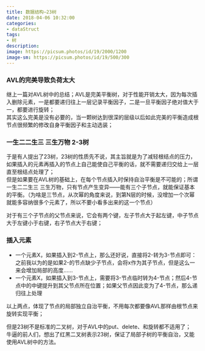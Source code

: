 ```yaml
---
title: 数据结构—23树
date: 2018-04-06 10:32:00
categories:
- dataStruct
tags:
- 树
description:
image: https://picsum.photos/id/19/2000/1200
image-sm: https://picsum.photos/id/19/500/300
---  
```


### AVL的完美导致负荷太大
继上一篇对AVL树中的总结；AVL是完美平衡树，对于性能开销太大，因为每次插入删除元素，一是都要递归往上一层记录平衡因子，二是一旦平衡因子绝对值大于一，都要进行旋转；  
其实这么完美是没有必要的，当一颗树达到很深的层级以后如此完美的平衡造成根节点很频繁的修改自身平衡因子和主动选装；  

### 一生二二生三 三生万物 2-3树
于是有人提出了23树，23树的性质先不说，其主旨就是为了减轻根结点的压力，如果插入的元素再插入的节点上自己能使自己平衡的话，就不需要递归交给上一层直至根结点处理了；  
但是如果要在AVL树的基础上，在每个节点插入时保持自治平衡是不可能的；所谓一生二二生三 三生万物，只有节点产生变异——能有三个子节点，就能保证基本的平衡。（为啥是三节点，从次幂的角度来说，到第N层的时候，没增加一个次幂就能多容纳很多个元素了，所以不要小看多出来的这一个节点）  

对于有三个子节点的父节点来说，它会有两个键，左子节点大于起左键，中子节点大于左键小于右键，右子节点大于右键；  

### 插入元素  
- 一个元素X，如果插入到2-节点上，那么还好说，直接将2-转为3-节点即可：之前我以为的是如果2-的节点缺少子节点，会将x作为其子节点，但是这么一来会增加局部的高度……  
- 一个元素X，如果插入到3-节点上，需要将3-节点临时转为4-节点；然后4-节点中的中键提升到其父节点所在位置；如果父节点因此变为了4-节点，那么递归往上处理  

以上两点，体现了节点的局部独立自治平衡，不用每次都要像AVL那样由根节点来旋转实现平衡；  

但是23树不是标准的二叉树，对于AVL中的put、delete、和旋转都不适用了；  
牛逼的前人们，想出了红黑二叉树表示23树，保证了局部子树的平衡自治，又能使用AVL树中的方法。

